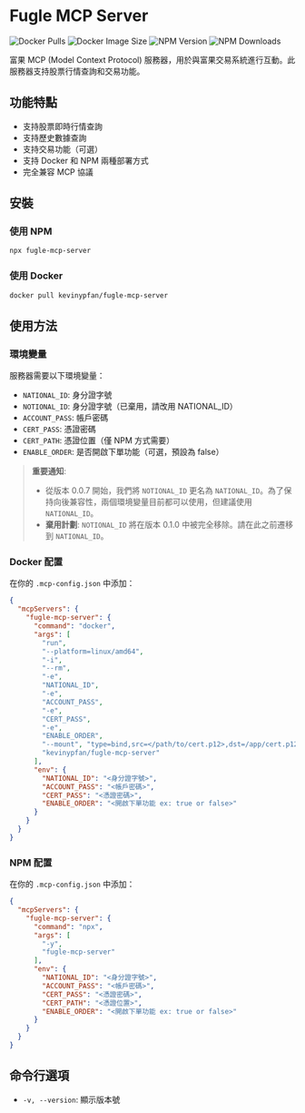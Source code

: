 # Fugle MCP Server

![Docker Pulls](https://img.shields.io/docker/pulls/kevinypfan/fugle-mcp-server)
![Docker Image Size](https://img.shields.io/docker/image-size/kevinypfan/fugle-mcp-server)
![NPM Version](https://img.shields.io/npm/v/fugle-mcp-server)
![NPM Downloads](https://img.shields.io/npm/dm/fugle-mcp-server)
<!-- ![License](https://img.shields.io/npm/l/fugle-mcp-server) -->

富果 MCP (Model Context Protocol) 服務器，用於與富果交易系統進行互動。此服務器支持股票行情查詢和交易功能。

## 功能特點

- 支持股票即時行情查詢
- 支持歷史數據查詢
- 支持交易功能（可選）
- 支持 Docker 和 NPM 兩種部署方式
- 完全兼容 MCP 協議

## 安裝

### 使用 NPM

```bash
npx fugle-mcp-server
```

### 使用 Docker

```bash
docker pull kevinypfan/fugle-mcp-server
```

## 使用方法

### 環境變量

服務器需要以下環境變量：

- `NATIONAL_ID`: 身分證字號
- `NOTIONAL_ID`: 身分證字號（已棄用，請改用 NATIONAL_ID）
- `ACCOUNT_PASS`: 帳戶密碼
- `CERT_PASS`: 憑證密碼
- `CERT_PATH`: 憑證位置（僅 NPM 方式需要）
- `ENABLE_ORDER`: 是否開啟下單功能（可選，預設為 false）

> **重要通知**: 
> - 從版本 0.0.7 開始，我們將 `NOTIONAL_ID` 更名為 `NATIONAL_ID`。為了保持向後兼容性，兩個環境變量目前都可以使用，但建議使用 `NATIONAL_ID`。
> - **棄用計劃**: `NOTIONAL_ID` 將在版本 0.1.0 中被完全移除。請在此之前遷移到 `NATIONAL_ID`。

### Docker 配置

在你的 `.mcp-config.json` 中添加：

```json
{
  "mcpServers": {
    "fugle-mcp-server": {
      "command": "docker",
      "args": [
        "run",
        "--platform=linux/amd64",
        "-i",
        "--rm",
        "-e",
        "NATIONAL_ID",
        "-e",
        "ACCOUNT_PASS",
        "-e",
        "CERT_PASS",
        "-e",
        "ENABLE_ORDER",
        "--mount", "type=bind,src=</path/to/cert.p12>,dst=/app/cert.p12",
        "kevinypfan/fugle-mcp-server"
      ],
      "env": {
        "NATIONAL_ID": "<身分證字號>",
        "ACCOUNT_PASS": "<帳戶密碼>",
        "CERT_PASS": "<憑證密碼>",
        "ENABLE_ORDER": "<開啟下單功能 ex: true or false>"
      }
    }
  }
}
```

### NPM 配置

在你的 `.mcp-config.json` 中添加：

```json
{
  "mcpServers": {
    "fugle-mcp-server": {
      "command": "npx",
      "args": [
        "-y",
        "fugle-mcp-server"
      ],
      "env": {
        "NATIONAL_ID": "<身分證字號>",
        "ACCOUNT_PASS": "<帳戶密碼>",
        "CERT_PASS": "<憑證密碼>",
        "CERT_PATH": "<憑證位置>",
        "ENABLE_ORDER": "<開啟下單功能 ex: true or false>"
      }
    }
  }
}
```

## 命令行選項

- `-v, --version`: 顯示版本號
